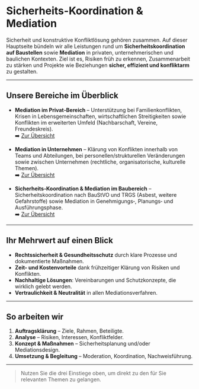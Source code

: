 # Sicherheits-Koordination & Mediation

Sicherheit und konstruktive Konfliktlösung gehören zusammen. Auf dieser Hauptseite bündeln wir alle Leistungen rund um **Sicherheitskoordination auf Baustellen** sowie **Mediation** in privaten, unternehmerischen und baulichen Kontexten. Ziel ist es, Risiken früh zu erkennen, Zusammenarbeit zu stärken und Projekte wie Beziehungen **sicher, effizient und konfliktarm** zu gestalten.

---

## Unsere Bereiche im Überblick

- **Mediation im Privat‑Bereich** – Unterstützung bei Familienkonflikten, Krisen in Lebensgemeinschaften, wirtschaftlichen Streitigkeiten sowie Konflikten im erweiterten Umfeld (Nachbarschaft, Vereine, Freundeskreis).  
  ➡️ [Zur Übersicht](mediation_im_privat-bereich/index.md)

- **Mediation in Unternehmen** – Klärung von Konflikten innerhalb von Teams und Abteilungen, bei personellen/strukturellen Veränderungen sowie zwischen Unternehmen (rechtliche, organisatorische, kulturelle Themen).  
  ➡️ [Zur Übersicht](mediation_in_unternehmen/index.md)

- **Sicherheits‑Koordination & Mediation im Baubereich** – Sicherheitskoordination nach BauStVO und TRGS (Asbest, weitere Gefahrstoffe) sowie Mediation in Genehmigungs‑, Planungs‑ und Ausführungsphase.  
  ➡️ [Zur Übersicht](baubereich/index.md)

---

## Ihr Mehrwert auf einen Blick

- **Rechtssicherheit & Gesundheitsschutz** durch klare Prozesse und dokumentierte Maßnahmen.  
- **Zeit- und Kostenvorteile** dank frühzeitiger Klärung von Risiken und Konflikten.  
- **Nachhaltige Lösungen**: Vereinbarungen und Schutzkonzepte, die wirklich gelebt werden.  
- **Vertraulichkeit & Neutralität** in allen Mediationsverfahren.

---

## So arbeiten wir

1. **Auftragsklärung** – Ziele, Rahmen, Beteiligte.  
2. **Analyse** – Risiken, Interessen, Konfliktfelder.  
3. **Konzept & Maßnahmen** – Sicherheitsplanung und/oder Mediationsdesign.  
4. **Umsetzung & Begleitung** – Moderation, Koordination, Nachweisführung.

---

> Nutzen Sie die drei Einstiege oben, um direkt zu den für Sie relevanten Themen zu gelangen.
